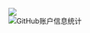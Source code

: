 <!--
### Hi there 👋

⏳ Year progress { ████████████████████████▁▁▁▁▁▁ } 81.24 %

---

⏰ Updated on Tue, 24 Oct 2023 12:19:25 GMT

---
-->

<!--
**Y0looo/Y0looo** is a ✨ _special_ ✨ repository because its `README.md` (this file) appears on your GitHub profile.

Here are some ideas to get you started:

- 🔭 I’m currently working on ...
- 🌱 I’m currently learning ...
- 👯 I’m looking to collaborate on ...
- 🤔 I’m looking for help with ...
- 💬 Ask me about ...
- 📫 How to reach me: ...
- 😄 Pronouns: ...
- ⚡ Fun fact: ...
-->
![](https://komarev.com/ghpvc/?username=Y0looo)
<br>
![GitHub账户信息统计](https://github-stats.ubrong.com/api?username=Y0looo&show_icons=true&theme=tokyonight)
<!--
![GitHub账户最常用语言](https://github-stats.ubrong.com/api/top-langs/?username=Y0looo&layout=compact&theme=tokyonight)
![github统计](https://stats.justsong.cn/api/github?username=Y0looo&theme=tokyonight)
-->
